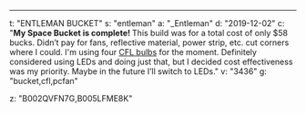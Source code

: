 ---
t: "ENTLEMAN BUCKET"
s: "entleman"
a: "_Entleman"
d: "2019-12-02"
c: "<strong>My Space Bucket is complete! </strong>This build was for a total cost of only $58 bucks. Didn’t pay for fans, reflective material, power strip, etc. cut corners where I could. I'm using four <a href='https://www.amazon.com/Philips-433557-100-watt-Equivalent-Bright/dp/B00M6SR1JM/ref=as_li_ss_tl?ie=UTF8&qid=1521042432&sr=8-1&keywords=23w+cfl&linkCode=ll1&tag=spacbuck-20&linkId=54434f07f0931bd19b1677888eab3147'>CFL bulbs</a> for the moment. Definitely considered using LEDs and doing just that, but I decided cost effectiveness was my priority. Maybe in the future I’ll switch to LEDs."
v: "3436"
g: "bucket,cfl,pcfan"

z: "B002QVFN7G,B005LFME8K"

